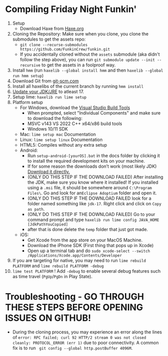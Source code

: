 # Compiling Friday Night Funkin'


 1. Setup
    * Download Haxe from [Haxe.org](https://haxe.org)
 2. Cloning the Repository: Make sure when you clone, you clone the submodules to get the assets repo:
    * `git clone --recurse-submodules https://github.com/FunkinCrew/funkin.git`
    * If you accidentally cloned without the `assets` submodule (aka didn't follow the step above), you can run `git submodule update --init --recursive` to get the assets in a foolproof way.
 3. Install `hmm` (run `haxelib --global install hmm` and then `haxelib --global run hmm setup`)
 4. Download Git from [git-scm.com](https://www.git-scm.com)
 5. Install all haxelibs of the current branch by running `hmm install`
 6. [Update your JDK/JRE](https://www.oracle.com/java/technologies/downloads/?er=221886#java17) to atleast 17.
 7. Setup lime: `haxelib run lime setup`
 8. Platform setup
    * For Windows, download the [Visual Studio Build Tools](https://aka.ms/vs/17/release/vs_BuildTools.exe)
      * When prompted, select "Individual Components" and make sure to download the following:
      * MSVC v143 VS 2022 C++ x64/x86 build tools
      * Windows 10/11 SDK
    * Mac: `lime setup mac` Documentation
    * Linux: `lime setup linux` Documentation
    * HTML5: Compiles without any extra setup
    * Android:
      * Run `setup-android-[yourOS].bat` in the docs folder by clicking it to install the required development kits on your machine.
      * If for some reason the downloads don’t work (most likely JDK) [Download it directly.](https://adoptium.net/temurin/releases/?version=17)
      * (ONLY DO THIS STEP IF THE DOWNLOAD FAILED) After installing the JDK, make sure you know where it installed! If you installed using a `.msi` file, it should be somewhere around `C:\Program Files\`. Go and look for an`Eclipse Adoptium` folder and open it.
      * (ONLY DO THIS STEP IF THE DOWNLOAD FAILED look for a folder named something like `jdk-17`. Right click and click on `Copy as path`.
      * (ONLY DO THIS STEP IF THE DOWNLOAD FAILED) Go to your command prompt and type `haxelib run lime config JAVA_HOME [JdkPathYouCopied]`
      * after that is done delete the `temp` folder that just got made.
    * iOS:
      * Get Xcode from the app store on your MacOS Machine.
      * Download the iPhone SDK (First thing that pops up in Xcode)
      * Open up a terminal tab and do `sudo xcode-select --switch /Applications/Xcode.app/Contents/Developer`
 9. If you are targeting for native, you may need to run `lime rebuild PLATFORM` and `lime rebuild PLATFORM -debug`
10. `lime test PLATFORM` ! Add `-debug` to enable several debug features such as time travel (`PgUp`/`PgDn` in Play State).

# Troubleshooting - GO THROUGH THESE STEPS BEFORE OPENING ISSUES ON GITHUB!

* During the cloning process, you may experience an error along the lines of `error: RPC failed; curl 92 HTTP/2 stream 0 was not closed cleanly: PROTOCOL_ERROR (err 1)` due to poor connectivity. A common fix is to run ` git config --global http.postBuffer 4096M`.


